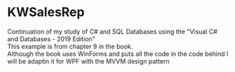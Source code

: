 # KWSalesRep
Continuation of my study of C# and SQL Databases using the "Visual C# and Databases - 2019 Edition" <br>
This example is from chapter 9 in the book. <br> Although the book uses WinForms and puts all the code in the code behind
I will be adaptin it for WPF with the MVVM design pattern
